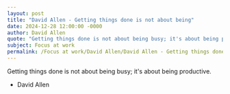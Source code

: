 ```yaml
---
layout: post
title: "David Allen - Getting things done is not about being"
date: 2024-12-28 12:00:00 -0000
author: David Allen
quote: "Getting things done is not about being busy; it's about being productive."
subject: Focus at work
permalink: /Focus at work/David Allen/David Allen - Getting things done is not about being
---
```


Getting things done is not about being busy; it's about being productive.

- David Allen
